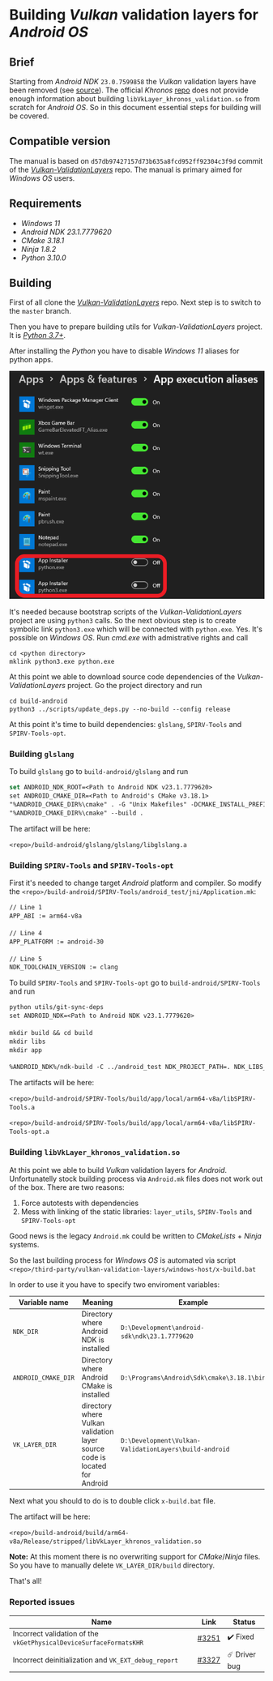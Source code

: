 # Building _Vulkan_ validation layers for _Android OS_

## Brief

Starting from _Android NDK_ `23.0.7599858` the _Vulkan_ validation layers have been removed (see [source](https://github.com/android/ndk/wiki/Changelog-r23)). The official _Khronos_ [repo](https://github.com/KhronosGroup/Vulkan-ValidationLayers) does not provide enough information about building `libVkLayer_khronos_validation.so` from scratch for _Android OS_. So in this document essential steps for building will be covered.

## Compatible version

The manual is based on `d57db97427157d73b635a8fcd952ff92304c3f9d` commit of the [_Vulkan-ValidationLayers_](https://github.com/KhronosGroup/Vulkan-ValidationLayers) repo. The manual is primary aimed for _Windows OS_ users.

## Requirements

- _Windows 11_
- _Android NDK 23.1.7779620_
- _CMake 3.18.1_
- _Ninja 1.8.2_
- _Python 3.10.0_

## Building

First of all clone the [_Vulkan-ValidationLayers_](https://github.com/KhronosGroup/Vulkan-ValidationLayers) repo. Next step is to switch to the `master` branch.

Then you have to prepare building utils for _Vulkan-ValidationLayers_ project. It is [_Python 3.7+_](https://www.python.org/).

After installing the _Python_ you have to disable _Windows 11_ aliases for python apps.

<img src="./images/python-windows-aliases.png" width="629" />

It's needed because bootstrap scripts of the _Vulkan-ValidationLayers_ project are using `python3` calls. So the next obvious step is to create symbolic link `python3.exe` which will be connected with `python.exe`. Yes. It's possible on _Windows OS_. Run _cmd.exe_ with admistrative rights and call

```batch
cd <python directory>
mklink python3.exe python.exe
```

At this point we able to download source code dependencies of the _Vulkan-ValidationLayers_ project. Go the project directory and run

```batch
cd build-android
python3 ../scripts/update_deps.py --no-build --config release
```

At this point it's time to build dependencies: `glslang`, `SPIRV-Tools` and `SPIRV-Tools-opt`.

### Building `glslang`

To build `glslang` go to `build-android/glslang` and run

```cmake
set ANDROID_NDK_ROOT=<Path to Android NDK v23.1.7779620>
set ANDROID_CMAKE_DIR=<Path to Android's CMake v3.18.1>
"%ANDROID_CMAKE_DIR%\cmake" . -G "Unix Makefiles" -DCMAKE_INSTALL_PREFIX=./install -DANDROID_ABI=arm64-v8a -DCMAKE_BUILD_TYPE=Release -DANDROID_STL=c++_static -DANDROID_PLATFORM=android-30 -DCMAKE_SYSTEM_NAME=Android -DANDROID_TOOLCHAIN=clang -DANDROID_ARM_MODE=arm -DCMAKE_MAKE_PROGRAM=%ANDROID_NDK_ROOT%/prebuilt/windows-x86_64/bin/make -DCMAKE_TOOLCHAIN_FILE=%ANDROID_NDK_ROOT%/build/cmake/android.toolchain.cmake
"%ANDROID_CMAKE_DIR%\cmake" --build .
```

The artifact will be here:

`<repo>/build-android/glslang/glslang/libglslang.a`

### Building `SPIRV-Tools` and `SPIRV-Tools-opt`

First it's needed to change target _Android_ platform and compiler. So modify the `<repo>/build-android/SPIRV-Tools/android_test/jni/Application.mk`:

```txt
// Line 1
APP_ABI := arm64-v8a

// Line 4
APP_PLATFORM := android-30

// Line 5
NDK_TOOLCHAIN_VERSION := clang
```

To build `SPIRV-Tools` and `SPIRV-Tools-opt` go to `build-android/SPIRV-Tools` and run

```txt
python utils/git-sync-deps
set ANDROID_NDK=<Path to Android NDK v23.1.7779620>

mkdir build && cd build
mkdir libs
mkdir app

%ANDROID_NDK%/ndk-build -C ../android_test NDK_PROJECT_PATH=. NDK_LIBS_OUT=%CD%\libs NDK_APP_OUT=%CD%\app
```

The artifacts will be here:

`<repo>/build-android/SPIRV-Tools/build/app/local/arm64-v8a/libSPIRV-Tools.a`

`<repo>/build-android/SPIRV-Tools/build/app/local/arm64-v8a/libSPIRV-Tools-opt.a`

### Building `libVkLayer_khronos_validation.so`

At this point we able to build _Vulkan_ validation layers for _Android_. Unfortunatelly stock building process via `Android.mk` files does not work out of the box. There are two reasons:

1) Force autotests with dependencies
2) Mess with linking of the static libraries: `layer_utils`, `SPIRV-Tools` and `SPIRV-Tools-opt`

Good news is the legacy `Android.mk` could be written to _CMakeLists_ + _Ninja_ systems.

So the last building process for _Windows OS_ is automated via script `<repo>/third-party/vulkan-validation-layers/windows-host/x-build.bat`

In order to use it you have to specify two enviroment variables:

Variable name | Meaning | Example
--- | --- | ---
`NDK_DIR` | Directory where Android NDK is installed | `D:\Development\android-sdk\ndk\23.1.7779620`
`ANDROID_CMAKE_DIR` | Directory where Android CMake is installed | `D:\Programs\Android\Sdk\cmake\3.18.1\bin`
`VK_LAYER_DIR` | directory where Vulkan validation layer source code is located for Android | `D:\Development\Vulkan-ValidationLayers\build-android`


Next what you should to do is to double click `x-build.bat` file.

The artifact will be here:

`<repo>/build-android/build/arm64-v8a/Release/stripped/libVkLayer_khronos_validation.so`

**Note:** At this moment there is no overwriting support for _CMake_/_Ninja_ files. So you have to manually delete `VK_LAYER_DIR/build` directory.

That's all!

### Reported issues

Name | Link | Status
--- | --- | ---
Incorrect validation of the `vkGetPhysicalDeviceSurfaceFormatsKHR` | [#3251](https://github.com/KhronosGroup/Vulkan-ValidationLayers/issues/3251) | ✔️ Fixed
Incorrect deinitialization and `VK_EXT_debug_report` | [#3327](https://github.com/KhronosGroup/Vulkan-ValidationLayers/issues/3327) | ☄️ Driver bug

